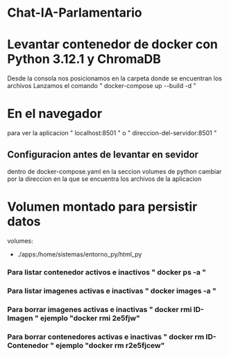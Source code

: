# Chat-IA-Parlamentario

# Levantar contenedor de docker con Python 3.12.1 y ChromaDB
Desde la consola nos posicionamos en la carpeta donde se encuentran los archivos
Lanzamos el comando " docker-compose up --build -d "

# En el navegador
para ver la aplicacion " localhost:8501 " o " direccion-del-servidor:8501 "

## Configuracion antes de levantar en sevidor
dentro de docker-compose.yaml en la seccion volumes de python cambiar por la direccion en la que se encuentra los archivos de la aplicacion

# Volumen montado para persistir datos
volumes:
- ./apps:/home/sistemas/entorno_py/html_py

### Para listar contenedor activos e inactivos " docker ps -a " 
### Para listar imagenes activas e inactivas " docker images -a " 

### Para borrar imagenes activas e inactivas " docker rmi ID-Imagen " ejemplo "docker rmi 2e5fjw"
### Para borrar contenedores activas e inactivas " docker rm ID-Contenedor " ejemplo "docker rm r2e5fjcew"
